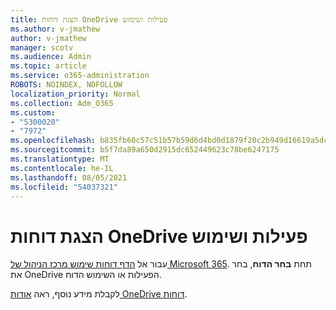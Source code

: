 ```yaml
---
title: הצגת דוחות OneDrive פעילות ושימוש
ms.author: v-jmathew
author: v-jmathew
manager: scotv
ms.audience: Admin
ms.topic: article
ms.service: o365-administration
ROBOTS: NOINDEX, NOFOLLOW
localization_priority: Normal
ms.collection: Adm_O365
ms.custom:
- "5300020"
- "7972"
ms.openlocfilehash: b835fb60c57c51b57b59d6d4bd0d1879f20c2b949d16619a5dcb924d4d66e194
ms.sourcegitcommit: b5f7da89a650d2915dc652449623c78be6247175
ms.translationtype: MT
ms.contentlocale: he-IL
ms.lasthandoff: 08/05/2021
ms.locfileid: "54037321"
---
```

# <a name="view-reports-on-onedrive-activity-and-usage"></a>הצגת דוחות OneDrive פעילות ושימוש

עבור אל [הדף דוחות שימוש מרכז הניהול של Microsoft 365](https://admin.microsoft.com/AdminPortal/Home). תחת **בחר הדוח**, בחר את OneDrive הפעילות או השימוש הדוח.

לקבלת מידע נוסף, ראה [אודות OneDrive דוחות](https://go.microsoft.com/fwlink/?linkid=875239).
